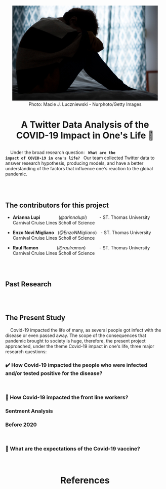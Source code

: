 
<p align="center">
  <img width="460" height="300" src="https://raw.githubusercontent.com/EnzoNMigliano/A_Twitter_Data_Analysis_of_the_COVID19_Impact_in_ones_life/main/Images/Main%20Picture%20option%20two.jpg">
  <br/>
Photo: Macie J. Luczniewski - Nurphoto/Getty Images
</p>
<h1>
<p align="center">
A Twitter Data Analysis of the COVID-19 Impact in One's Life 🦠
</p>
</h1>

&nbsp; &nbsp; Under the broad research question: <code> **What are the impact of COVID-19 in one's life?** </code> Our team collected Twitter data to answer research hypothesis, producing models, and have a better understanding of the factors that influence one's reaction to the global pandemic.

 <br/>
 <br/>

## The contributors for this project

 - **Arianna Lupi** &ensp; &nbsp; &nbsp; &nbsp; &nbsp; &nbsp; &nbsp;(*@arinnalupi*) &nbsp; &nbsp; &nbsp; &nbsp; &nbsp;- ST. Thomas University Carnival Cruise Lines Scholl of Science
 
 - **Enzo Novi Migliano** &nbsp; (*@EnzoNMigliano*) &nbsp; - ST. Thomas University Carnival Cruise Lines Scholl of Science
 
 - **Raul Ramon** &ensp; &nbsp; &nbsp; &nbsp; &nbsp; &nbsp; &nbsp;(*@raulramon*) &nbsp; &nbsp; &nbsp; &nbsp; &nbsp; - ST. Thomas University Carnival Cruise Lines Scholl of Science
 
 <br/>
 <br/>
 
 ## Past Research
 
 <br/>
 <br/>
 
 ## The Present Study
 
&nbsp; &nbsp; Covid-19 impacted the life of many, as several people got infect with the disease or even passed away. The scope of the consequences that pandemic brought to society is huge, therefore, the present project approached, under the theme Covid-19 impact in one's life, three major research questions:
  
  
### :heavy_check_mark: How Covid-19 impacted the people who were infected and/or tested positive for the disease?


 <br/>

### :hospital: How Covid-19 impacted the front line workers?

### Sentment Analysis


### Before 2020



 <br/>

### :syringe: What are the expectations of the Covid-19 vaccine?


 <br/>

</p>
<h1>
<p align="center">
References 
</p>
</h1>

